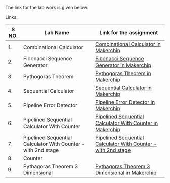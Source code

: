 The link for the lab work is given below:

Links:


|S NO.| Lab Name | Link for the assignment |
|-----|----------|-------------------------|
| 1. |Combinational Calculator | [Combinational Calculator in Makerchip](https://www.makerchip.com/sandbox/0jRfjhnQv/0JZhqnj)|
|2. | Fibonacci Sequence Generator|[Fibonacci Sequence Generator in Makerchip](https://www.makerchip.com/sandbox/0jRfjhnQv/0O7hpk5)|
|3.| Pythogoras Theorem | [Pythogoras Theorem in Makerchip](https://www.makerchip.com/sandbox/0jRfjhnQv/0Y6hLXm)|
|4.| Sequential Calculator | [Sequential Calculator in Makerchip](https://www.makerchip.com/sandbox/0jRfjhnQv/0Z4h5Yz)|
|5.| Pipeline Error Detector | [Pipeline Error Detector in Makerchip](https://www.makerchip.com/sandbox/0jRfjhnQv/01jhMXK)|
|6.| Pipelined Sequential Calculator With Counter| [Pipelined Sequential Calculator With Counter in Makerchip](https://www.makerchip.com/sandbox/0jRfjhnQv/02RhpQo)|
|7.| Pipelined Sequential Calculator With Counter - with 2nd stage| [Pipelined Sequential Calculator With Counter - with 2nd stage](https://www.makerchip.com/sandbox/0jRfjhnQv/03lhpv8)|
|8.| Counter| |
|9.| Pythagoras Theorem 3 Dimensional|[Pythagoras Theorem 3 Dimensional in Makerchip](https://www.makerchip.com/sandbox/0jRfjhnQv/066hrJO)|
